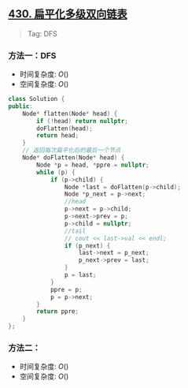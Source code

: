 ## [430. 扁平化多级双向链表](https://leetcode.cn/problems/flatten-a-multilevel-doubly-linked-list/description/)

> Tag: DFS

### 方法一：DFS
* 时间复杂度: ${O()}$
* 空间复杂度: ${O()}$
```cpp
class Solution {
public:
    Node* flatten(Node* head) {
        if (!head) return nullptr;
        doFlatten(head);
        return head;
    }
    // 返回每次扁平化后的最后一个节点
    Node* doFlatten(Node* head) {
        Node *p = head, *ppre = nullptr;
        while (p) {
            if (p->child) {
                Node *last = doFlatten(p->child);
                Node *p_next = p->next;
                //head
                p->next = p->child;
                p->next->prev = p;
                p->child = nullptr;
                //tail
                // cout << last->val << endl;
                if (p_next) {
                    last->next = p_next;
                    p_next->prev = last;
                }
                p = last;
            }
            ppre = p;
            p = p->next;
        }
        return ppre;
    }
};
```

### 方法二：
* 时间复杂度: ${O()}$
* 空间复杂度: ${O()}$
```cpp

```